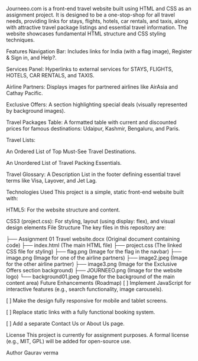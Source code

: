 Journeeo.com is a front-end travel website built using HTML and CSS as an assignment project. It is designed to be a one-stop-shop for all travel needs, providing links for stays, flights, hotels, car rentals, and taxis, along with attractive travel package listings and essential travel information. The website showcases fundamental HTML structure and CSS styling techniques.

Features
Navigation Bar: Includes links for India (with a flag image), Register & Sign in, and Help?.

Services Panel: Hyperlinks to external services for STAYS, FLIGHTS, HOTELS, CAR RENTALS, and TAXIS.

Airline Partners: Displays images for partnered airlines like AirAsia and Cathay Pacific.

Exclusive Offers: A section highlighting special deals (visually represented by background images).

Travel Packages Table: A formatted table with current and discounted prices for famous destinations: Udaipur, Kashmir, Bengaluru, and Paris.

Travel Lists:

An Ordered List of Top Must-See Travel Destinations.

An Unordered List of Travel Packing Essentials.

Travel Glossary: A Description List in the footer defining essential travel terms like Visa, Layover, and Jet Lag.

Technologies Used
This project is a simple, static front-end website built with:

HTML5: For the website structure and content.

CSS3 (project.css): For styling, layout (using display: flex), and visual design elements
File Structure
The key files in this repository are:

├── Assignment 01 Travel website.docx (Original document containing code)
├── index.html                  (The main HTML file)
├── project.css                 (The linked CSS file for styling)
├── flag.png                    (Image for the flag in the navbar)
├── image.png                   (Image for one of the airline partners)
├── image2.jpeg                 (Image for the other airline partner)
├── image3.png                  (Image for the Exclusive Offers section background)
├── JOURNEEO.png                (Image for the website logo)
└── background01.jpeg           (Image for the background of the main content area)
Future Enhancements (Roadmap)
[ ] Implement JavaScript for interactive features (e.g., search functionality, image carousels).

[ ] Make the design fully responsive for mobile and tablet screens.

[ ] Replace static links with a fully functional booking system.

[ ] Add a separate Contact Us or About Us page.

License
This project is currently for assignment purposes. A formal license (e.g., MIT, GPL) will be added for open-source use.

Author
Gaurav verma
